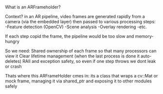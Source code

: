 What is an ARFrameholder? 

Context? 
in an AR pipeline, video frames are generated rapidly from a camera (via the embedded layer) then passed to various processing steps: 
-Feature detection (OpenCV)
-Scene analysis 
-Overlay rendering 
-etc. 

If each step copid the frame, the pipeline would be too slow and memory-hungry 

So we need: 
Shared ownership of each frame so that many processors can view it 
Clear lifetime management (when the last process is done it auto-deletes)
RAII and exception safety, so even if one step throws we dont leak or crash 

Thats where this ARFrameHolder cmes in: its a class that wraps a cv::Mat or mock frame, managing it via shared_ptr and exposing it to other modules safely

